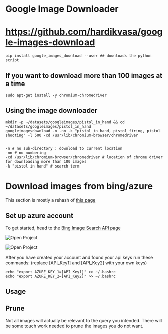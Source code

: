# Google Image Downloader
# https://github.com/hardikvasa/google-images-download

	pip install google_images_download --user ## downloads the python script

## If you want to download more than 100 images at a time
	
	sudo apt-get install -y chromium-chromedriver 

## Using the image downloader

	mkdir -p ~/datasets/googleimages/pistol_in_hand && cd ~/datasets/googleimages/pistol_in_hand
	googleimagesdownload -n -nn -k "pistol in hand, pistol firing, pistol shooting" -l 500 -cd /usr/lib/chromium-browser/chromedriver


	-n # no sub-directory : download to current location
	-nn # no numbering
	-cd /usr/lib/chromium-browser/chromedriver # location of chrome driver for downloading more than 100 images
	-k "pistol in hand" # search term


# Download images from bing/azure
This section is mostly a rehash of [this page](https://www.pyimagesearch.com/2018/04/09/how-to-quickly-build-a-deep-learning-image-dataset/)
	
## Set up azure account

To get started, head to the [Bing Image Search API page](https://azure.microsoft.com/en-us/try/cognitive-services/?api=bing-image-search-api)

![Open Project](https://github.com/westpoint-robotics/threat_detection/blob/master/git_ref/get_api_key.jpg)

![Open Project](https://github.com/westpoint-robotics/threat_detection/blob/master/git_ref/api_keys.jpg)

After you have created your account and found your api keys run these commands: (replace [API_Key1] and [API_Key2] with your own keys)

	echo "export AZURE_KEY_1=[API_Key1]" >> ~/.bashrc
	echo "export AZURE_KEY_2=[API_Key2]" >> ~/.bashrc

## Usage

## Prune
Not all images will actually be relevant to the query you intended.  There will be some touch work needed to prune the images you do not want.











